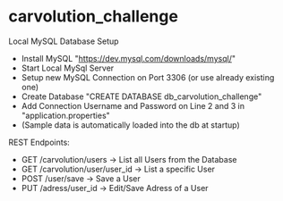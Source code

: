 # carvolution_challenge

Local MySQL Database Setup
- Install MySQL "https://dev.mysql.com/downloads/mysql/"
- Start Local MySql Server
- Setup new MySQL Connection on Port 3306 (or use already existing one)
- Create Database "CREATE DATABASE db_carvolution_challenge"
- Add Connection Username and Password on Line 2 and 3 in "application.properties"
- (Sample data is automatically loaded into the db at startup)

REST Endpoints:
- GET /carvolution/users -> List all Users from the Database
- GET /carvolution/user/user_id -> List a specific User
- POST /user/save -> Save a User
- PUT /adress/user_id -> Edit/Save Adress of a User
